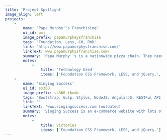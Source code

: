 ```yaml
---
title: 'Project Spotlight'
image_align: left
projects:
    -
        name: 'Papa Murphy''s Franchising'
        ui_id: pmi
        image_prefix: papamurpheysfranchise
        tags: 'Foundation, Less, C#, RWD'
        link: 'http://www.papamurphysfranchise.com/'
        linkText: www.papamurphysfranchise.com/
        summary: 'Papa Murphy''s is a nationwide pizza chain. They needed to update their website to be responsive. I was handed mockups and told to make it happen.'
        notes:
            -
                title: 'Technology Used'
                items: ['Foundation CSS Framework, LESS, and jQuery.', 'Enforced semantic HTML to ease accessibility and searchability.', 'Built on top of .Net.']
    -
        name: 'Singing Success'
        ui_id: ss360
        image_prefix: ss360-thumb
        tags: 'Bootstrap, Gulp, Stylus, NodeJS, AngularJS, RESTFul API'
        link: ''
        linkText: 'www.singingsuccess.com (outdated)'
        summary: 'Singing Success is an e-commerce website with lots of industry-specific content and a large community following.'
        notes:
            -
                title: Victories
                items: ['Foundation CSS Framework, LESS, and jQuery.']
---
```


